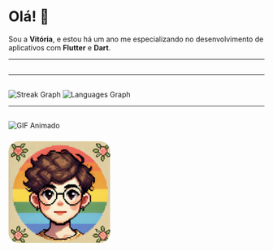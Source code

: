 # Olá! 👋

Sou a **Vitória**, e estou há um ano me especializando no desenvolvimento de aplicativos com **Flutter** e **Dart**.

---

## 
---

## 

![Streak Graph](https://streak-stats.demolab.com?user=VitoriaSantanaS&locale=en&mode=daily&theme=moltack&hide_border=false&border_radius=5)
![Languages Graph](https://github-readme-stats.vercel.app/api/top-langs?username=VitoriaSantanaS&locale=en&hide_title=false&layout=compact&card_width=320&langs_count=6&theme=moltack&hide_border=false)

---

##

![GIF Animado](https://i.pinimg.com/originals/39/04/44/390444f4b2027868d48aa3b7289a39a6.gif)

### 
<img src="assets/avatar.jpg" alt="avatar" style="border-radius: 10%; height: 200px; width: 200px;">
